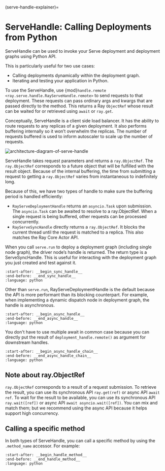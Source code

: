(serve-handle-explainer)=

# ServeHandle: Calling Deployments from Python

ServeHandle can be used to invoke your Serve deployment and deployment graphs using Python API.

This is particularly useful for two use cases:
- Calling deployments dynamically within the deployment graph.
- Iterating and testing your application in Python.

To use the ServeHandle, use {mod}`handle.remote <ray.serve.handle.RayServeHandle.remote>` to send requests to that deployment.
These requests can pass ordinary args and kwargs that are passed directly to the method. This returns a Ray `ObjectRef` whose result can be waited for or retrieved using `await` or `ray.get`.

Conceptually, ServeHandle is a client side load balancer. It has the ability to route requests to any replicas of a given deployment. It also performs buffering internally so it won’t overwhelm the replicas. The number of requests buffered is used to inform autoscaler to scale up the number of requests.

![architecture-diagram-of-serve-handle](https://raw.githubusercontent.com/ray-project/images/master/docs/serve/serve-handle-explainer.png)

ServeHandle takes request parameters and returns a `ray.ObjectRef`. The `ray.ObjectRef` corresponds to a future object that will be fulfilled with the result object. Because of the internal buffering, the time from submitting a request to getting a `ray.ObjectRef` varies from instantaneous to indefinitely long.

Because of this, we have two types of handle to make sure the buffering period is handled efficiently:
- `RayServeDeploymentHandle` returns an `asyncio.Task` upon submission. The `asyncio.Task` can be awaited to resolve to a ray.ObjectRef. When a single request is being buffered, other requests can be processed concurrently.
- `RayServeSyncHandle` directly returns a `ray.ObjectRef`. It blocks the current thread until the request is matched to a replica. This also matches the Ray Core Actor API.

When you call `serve.run` to deploy a deployment graph (including single node graph), the driver node’s handle is returned. The return type is a ServeSyncHandle. This is useful for interacting with the deployment graph you just created and test against it.

```{literalinclude} ../serve/doc_code/handle_guide.py
:start-after: __begin_sync_handle__
:end-before: __end_sync_handle__
:language: python
```

Other than `serve.run`, RayServeDeploymentHandle is the default because the API is more performant than its blocking counterpart. For example, when implementing a dynamic dispatch node in deployment graph, the handle is asynchronous.

```{literalinclude} ../serve/doc_code/handle_guide.py
:start-after: __begin_async_handle__
:end-before: __end_async_handle__
:language: python
```

You don't have to use multiple await in common case because you can directly put the result of `deployment_handle.remote()` as argument for downstream handles.

```{literalinclude} ../serve/doc_code/handle_guide.py
:start-after: __begin_async_handle_chain__
:end-before: __end_async_handle_chain__
:language: python
```

## Note about ray.ObjectRef

`ray.ObjectRef` corresponds to a result of a request submission. To retrieve the result, you can use its synchronous API `ray.get(ref)` or async API `await ref`. To wait for the result to be available, you can use its synchronous API `ray.wait([ref])` or async API `await asyncio.wait([ref])`. You can mix and match them; but we recommend using the async API because it helps support high concurrency.

## Calling a specific method

In both types of ServeHandle, you can call a specific method by using the `.method_name` accessor. For example:

```{literalinclude} ../serve/doc_code/handle_guide.py
:start-after: __begin_handle_method__
:end-before: __end_handle_method__
:language: python
```